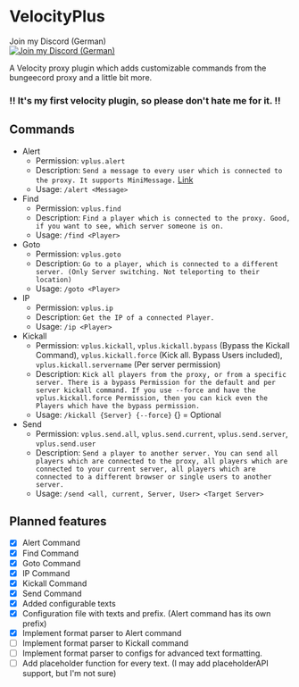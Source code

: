 # VelocityPlus

Join my Discord (German)  
[![Join my Discord (German)](https://img.shields.io/discord/674745039972466688.svg?logo=discord&label=)](https://discord.x-community.net)

A Velocity proxy plugin which adds customizable commands from the bungeecord proxy and a little bit more.

### !! It's my first velocity plugin, so please don't hate me for it. !!

## Commands

* Alert  
  * Permission: `vplus.alert`
  * Description: `Send a message to every user which is connected to the proxy. It supports MiniMessage.` [Link](https://docs.adventure.kyori.net/minimessage/index.html)
  * Usage: `/alert <Message>`
* Find
  * Permission: `vplus.find`
  * Description: `Find a player which is connected to the proxy. Good, if you want to see, which server someone is on.`
  * Usage: `/find <Player>`
* Goto
  * Permission: `vplus.goto`
  * Description: `Go to a player, which is connected to a different server. (Only Server switching. Not teleporting to their location)`
  * Usage: `/goto <Player>`
* IP
  * Permission: `vplus.ip`
  * Description: `Get the IP of a connected Player.`
  * Usage: `/ip <Player>`
* Kickall
  * Permission: `vplus.kickall`, `vplus.kickall.bypass` (Bypass the Kickall Command), `vplus.kickall.force` (Kick all. Bypass Users included), `vplus.kickall.servername` (Per server permission)
  * Description: `Kick all players from the proxy, or from a specific server. There is a bypass Permission for the default and per server kickall command. If you use --force and have the vplus.kickall.force Permission, then you can kick even the Players which have the bypass permission.`
  * Usage: `/kickall {Server} {--force}` {} = Optional
* Send
  * Permission: `vplus.send.all`, `vplus.send.current`, `vplus.send.server`, `vplus.send.user`
  * Description: `Send a player to another server. You can send all players which are connected to the proxy, all players which are connected to your current server, all players which are connected to a different browser or single users to another server.`
  * Usage: `/send <all, current, Server, User> <Target Server>`

## Planned features
- [x] Alert Command
- [x] Find Command
- [x] Goto Command
- [x] IP Command
- [x] Kickall Command
- [x] Send Command
- [x] Added configurable texts
- [x] Configuration file with texts and prefix. (Alert command has its own prefix)
- [x] Implement format parser to Alert command
- [ ] Implement format parser to Kickall command
- [ ] Implement format parser to configs for advanced text formatting.
- [ ] Add placeholder function for every text. (I may add placeholderAPI support, but I'm not sure)
